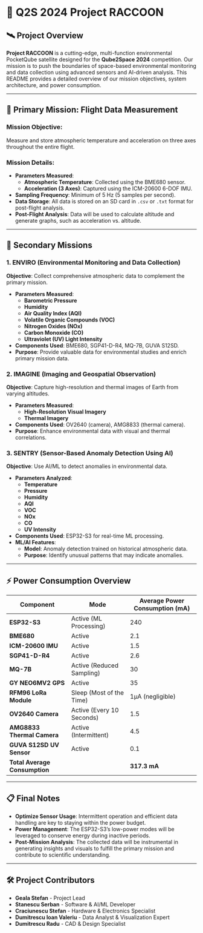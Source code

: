 # 🚀 Q2S 2024 Project RACCOON

## 🛰 Project Overview
**Project RACCOON** is a cutting-edge, multi-function environmental PocketQube satellite designed for the **Qube2Space 2024** competition. Our mission is to push the boundaries of space-based environmental monitoring and data collection using advanced sensors and AI-driven analysis. This README provides a detailed overview of our mission objectives, system architecture, and power consumption.

---

## 🎯 Primary Mission: Flight Data Measurement
### Mission Objective:
Measure and store atmospheric temperature and acceleration on three axes throughout the entire flight.

### Mission Details:
- **Parameters Measured**:
  - **Atmospheric Temperature**: Collected using the BME680 sensor.
  - **Acceleration (3 Axes)**: Captured using the ICM-20600 6-DOF IMU.
- **Sampling Frequency**: Minimum of 5 Hz (5 samples per second).
- **Data Storage**: All data is stored on an SD card in `.csv` or `.txt` format for post-flight analysis.
- **Post-Flight Analysis**: Data will be used to calculate altitude and generate graphs, such as acceleration vs. altitude.

---

## 🌟 Secondary Missions

### 1. **ENVIRO** (Environmental Monitoring and Data Collection)
**Objective**: Collect comprehensive atmospheric data to complement the primary mission.

- **Parameters Measured**:
  - **Barometric Pressure**
  - **Humidity**
  - **Air Quality Index (AQI)**
  - **Volatile Organic Compounds (VOC)**
  - **Nitrogen Oxides (NOx)**
  - **Carbon Monoxide (CO)**
  - **Ultraviolet (UV) Light Intensity**
- **Components Used**: BME680, SGP41-D-R4, MQ-7B, GUVA S12SD.
- **Purpose**: Provide valuable data for environmental studies and enrich primary mission data.

### 2. **IMAGINE** (Imaging and Geospatial Observation)
**Objective**: Capture high-resolution and thermal images of Earth from varying altitudes.

- **Parameters Measured**:
  - **High-Resolution Visual Imagery**
  - **Thermal Imagery**
- **Components Used**: OV2640 (camera), AMG8833 (thermal camera).
- **Purpose**: Enhance environmental data with visual and thermal correlations.

### 3. **SENTRY** (Sensor-Based Anomaly Detection Using AI)
**Objective**: Use AI/ML to detect anomalies in environmental data.

- **Parameters Analyzed**:
  - **Temperature**
  - **Pressure**
  - **Humidity**
  - **AQI**
  - **VOC**
  - **NOx**
  - **CO**
  - **UV Intensity**
- **Components Used**: ESP32-S3 for real-time ML processing.
- **ML/AI Features**:
  - **Model**: Anomaly detection trained on historical atmospheric data.
  - **Purpose**: Identify unusual patterns that may indicate anomalies.

---

## ⚡ Power Consumption Overview
| Component                   | Mode                           | Average Power Consumption (mA) |
|-----------------------------|--------------------------------|--------------------------------|
| **ESP32-S3**                 | Active (ML Processing)         | 240                            |
| **BME680**                   | Active                         | 2.1                            |
| **ICM-20600 IMU**            | Active                         | 1.5                            |
| **SGP41-D-R4**               | Active                         | 2.6                            |
| **MQ-7B**                    | Active (Reduced Sampling)      | 30                             |
| **GY NEO6MV2 GPS**           | Active                         | 35                             |
| **RFM96 LoRa Module**        | Sleep (Most of the Time)       | 1µA (negligible)               |
| **OV2640 Camera**            | Active (Every 10 Seconds)      | 1.5                            |
| **AMG8833 Thermal Camera**   | Active (Intermittent)          | 4.5                            |
| **GUVA S12SD UV Sensor**     | Active                         | 0.1                            |
| **Total Average Consumption**|                                | **317.3 mA**                   |

---

## 📋 Final Notes
- **Optimize Sensor Usage**: Intermittent operation and efficient data handling are key to staying within the power budget.
- **Power Management**: The ESP32-S3’s low-power modes will be leveraged to conserve energy during inactive periods.
- **Post-Mission Analysis**: The collected data will be instrumental in generating insights and visuals to fulfill the primary mission and contribute to scientific understanding.

---

## 🛠️ Project Contributors
- **Geala Stefan** - Project Lead
- **Stanescu Serban** - Software & AI/ML Developer
- **Craciunescu Stefan** - Hardware & Electronics Specialist
- **Dumitrescu Ioan Valeriu** - Data Analyst & Visualization Expert
- **Dumitrescu Radu** - CAD & Design Specialist


